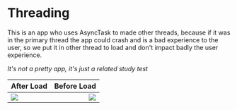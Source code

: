 # Threading

This is an app who uses AsyncTask to made other threads, because if it was in the primary thread the app could crash and is a bad experience to the user, so we put it in other thread to load and don't impact badly the user experience.

*It's not a pretty app, it's just a related study test*

After Load                                             | Before Load
:------------------------------------------------------|---------------------------------------------:
![](https://i.imgur.com/rtmEtAp.png)  |![](https://i.imgur.com/1PEX3Lc.png)

